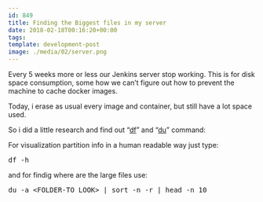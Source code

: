 ```yaml
---
id: 849
title: Finding the Biggest files in my server
date: 2018-02-18T00:16:20+00:00
tags: 
template: development-post
image: ./media/02/server.png
---
```

Every 5 weeks more or less our Jenkins server stop working. This is for disk space consumption, some how we can&#8217;t figure out how to prevent the machine to cache docker images.

Today, i erase as usual every image and container, but still have a lot space used.

So i did a little research and find out &#8220;[df](https://linux.die.net/man/1/df)&#8221; and &#8220;[du](https://linux.die.net/man/1/du)&#8221; command:

For visualization partition info in a human readable way just type:

<pre class="prettyprint">df -h</pre>

and for findig where are the large files use:

<pre class="prettyprint">du -a &lt;FOLDER-TO_LOOK&gt; | sort -n -r | head -n 10</pre>
